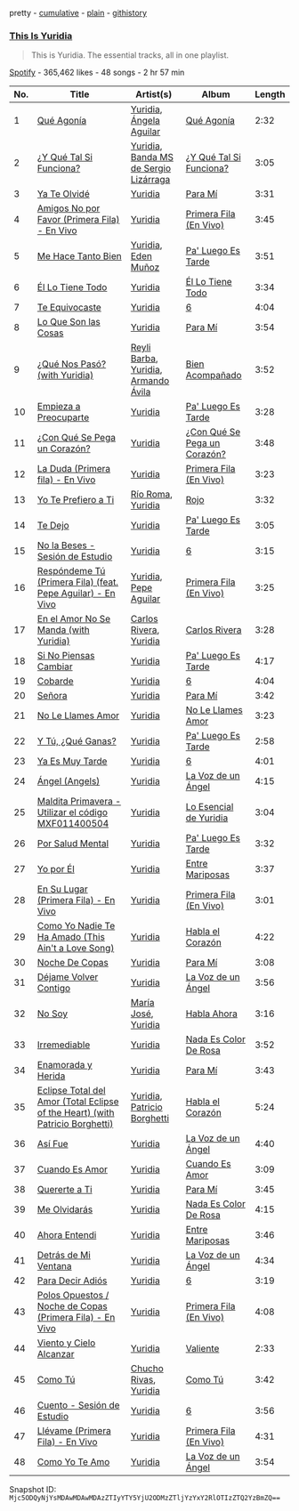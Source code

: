 pretty - [cumulative](/playlists/cumulative/37i9dQZF1DZ06evO3ioSFW.md) - [plain](/playlists/plain/37i9dQZF1DZ06evO3ioSFW) - [githistory](https://github.githistory.xyz/mackorone/spotify-playlist-archive/blob/main/playlists/plain/37i9dQZF1DZ06evO3ioSFW)

### [This Is Yuridia](https://open.spotify.com/playlist/37i9dQZF1DZ06evO3ioSFW)

> This is Yuridia\. The essential tracks, all in one playlist.

[Spotify](https://open.spotify.com/user/spotify) - 365,462 likes - 48 songs - 2 hr 57 min

| No. | Title | Artist(s) | Album | Length |
|---|---|---|---|---|
| 1 | [Qué Agonía](https://open.spotify.com/track/5WEt9MiZPNmCbhu8GOR9Kk) | [Yuridia](https://open.spotify.com/artist/5B8ApeENp4bE4EE3LI8jK2), [Ángela Aguilar](https://open.spotify.com/artist/3abT87tqQ4Q5PA5nw6CYyH) | [Qué Agonía](https://open.spotify.com/album/5OhmDEdu6pM2rTLOpOAk4v) | 2:32 |
| 2 | [¿Y Qué Tal Si Funciona?](https://open.spotify.com/track/6yKoIv4jJSb7trcphSZofT) | [Yuridia](https://open.spotify.com/artist/5B8ApeENp4bE4EE3LI8jK2), [Banda MS de Sergio Lizárraga](https://open.spotify.com/artist/2C6i0I5RiGzDKN9IAF8reh) | [¿Y Qué Tal Si Funciona?](https://open.spotify.com/album/1XLUXguw1oUNDVAvzMl4rq) | 3:05 |
| 3 | [Ya Te Olvidé](https://open.spotify.com/track/4FsVB8msXzmemjJdTKUoal) | [Yuridia](https://open.spotify.com/artist/5B8ApeENp4bE4EE3LI8jK2) | [Para Mí](https://open.spotify.com/album/0nN4sE3MnNnZQSCXcYFiF0) | 3:31 |
| 4 | [Amigos No por Favor \(Primera Fila\) \- En Vivo](https://open.spotify.com/track/2hyAEExgoEfxrVJKUJTqZV) | [Yuridia](https://open.spotify.com/artist/5B8ApeENp4bE4EE3LI8jK2) | [Primera Fila \(En Vivo\)](https://open.spotify.com/album/59AvNgPPcI6C8o3kuWfZQG) | 3:45 |
| 5 | [Me Hace Tanto Bien](https://open.spotify.com/track/0J87ieRdbGPItHA6qc3KCr) | [Yuridia](https://open.spotify.com/artist/5B8ApeENp4bE4EE3LI8jK2), [Eden Muñoz](https://open.spotify.com/artist/1gJdf4Yybu4X5A2xYV3NMV) | [Pa' Luego Es Tarde](https://open.spotify.com/album/4l8OrF24fhXsCFF6wvP5fE) | 3:51 |
| 6 | [Él Lo Tiene Todo](https://open.spotify.com/track/5AV4sa9x9Qt3CYUIUbUadZ) | [Yuridia](https://open.spotify.com/artist/5B8ApeENp4bE4EE3LI8jK2) | [Él Lo Tiene Todo](https://open.spotify.com/album/1LGkKJvNJbYTeKcMzzECN5) | 3:34 |
| 7 | [Te Equivocaste](https://open.spotify.com/track/4QS7axg5vSSSbR7CA3z5QU) | [Yuridia](https://open.spotify.com/artist/5B8ApeENp4bE4EE3LI8jK2) | [6](https://open.spotify.com/album/1K33cjiOp7BN2ZMR4BgXbG) | 4:04 |
| 8 | [Lo Que Son las Cosas](https://open.spotify.com/track/7GprMlRqZpBd6LYqar2hBv) | [Yuridia](https://open.spotify.com/artist/5B8ApeENp4bE4EE3LI8jK2) | [Para Mí](https://open.spotify.com/album/0nN4sE3MnNnZQSCXcYFiF0) | 3:54 |
| 9 | [¿Qué Nos Pasó? \(with Yuridia\)](https://open.spotify.com/track/4eE8rU7ymogVA74C8j2b2f) | [Reyli Barba](https://open.spotify.com/artist/69BUYvpG9MbjCyIZfsFdhJ), [Yuridia](https://open.spotify.com/artist/5B8ApeENp4bE4EE3LI8jK2), [Armando Ávila](https://open.spotify.com/artist/1fQ04gxgU3X7aKVf8YtzCl) | [Bien Acompañado](https://open.spotify.com/album/0rU8BvCez2ostHJ1KY8gVX) | 3:52 |
| 10 | [Empieza a Preocuparte](https://open.spotify.com/track/4a6nW42Enzj0cA2D9nBhZ5) | [Yuridia](https://open.spotify.com/artist/5B8ApeENp4bE4EE3LI8jK2) | [Pa' Luego Es Tarde](https://open.spotify.com/album/4l8OrF24fhXsCFF6wvP5fE) | 3:28 |
| 11 | [¿Con Qué Se Pega un Corazón?](https://open.spotify.com/track/6C9gYd0KyVHYgxaJu4c9Td) | [Yuridia](https://open.spotify.com/artist/5B8ApeENp4bE4EE3LI8jK2) | [¿Con Qué Se Pega un Corazón?](https://open.spotify.com/album/2lrBqFbFWoZddaOjUbD1DF) | 3:48 |
| 12 | [La Duda \(Primera fila\) \- En Vivo](https://open.spotify.com/track/0ExDYdvqPj4KV7YA1mjGxH) | [Yuridia](https://open.spotify.com/artist/5B8ApeENp4bE4EE3LI8jK2) | [Primera Fila \(En Vivo\)](https://open.spotify.com/album/59AvNgPPcI6C8o3kuWfZQG) | 3:23 |
| 13 | [Yo Te Prefiero a Ti](https://open.spotify.com/track/0LuHppPzpqZ6lxdpmjmAz8) | [Río Roma](https://open.spotify.com/artist/2O3v9rCTzLhPFaGaAVgZLt), [Yuridia](https://open.spotify.com/artist/5B8ApeENp4bE4EE3LI8jK2) | [Rojo](https://open.spotify.com/album/3n0zkanqLGhc1R0O7Ddl1G) | 3:32 |
| 14 | [Te Dejo](https://open.spotify.com/track/5N3lFRVdbmindAPgkEQwe4) | [Yuridia](https://open.spotify.com/artist/5B8ApeENp4bE4EE3LI8jK2) | [Pa' Luego Es Tarde](https://open.spotify.com/album/4l8OrF24fhXsCFF6wvP5fE) | 3:05 |
| 15 | [No la Beses \- Sesión de Estudio](https://open.spotify.com/track/4ulIv3JXcoNnHJplhMKb6C) | [Yuridia](https://open.spotify.com/artist/5B8ApeENp4bE4EE3LI8jK2) | [6](https://open.spotify.com/album/4LeSvXuIdlY95PqHks3pmU) | 3:15 |
| 16 | [Respóndeme Tú \(Primera Fila\) \(feat\. Pepe Aguilar\) \- En Vivo](https://open.spotify.com/track/2nFcMS2GvgK1vZmtnnZ6d7) | [Yuridia](https://open.spotify.com/artist/5B8ApeENp4bE4EE3LI8jK2), [Pepe Aguilar](https://open.spotify.com/artist/03Yb3iBy9GCifXiATEFcit) | [Primera Fila \(En Vivo\)](https://open.spotify.com/album/59AvNgPPcI6C8o3kuWfZQG) | 3:25 |
| 17 | [En el Amor No Se Manda \(with Yuridia\)](https://open.spotify.com/track/3JtfVprJNMK4ieh27aLJCx) | [Carlos Rivera](https://open.spotify.com/artist/39yVoqm6sYFvvqF1RciUVf), [Yuridia](https://open.spotify.com/artist/5B8ApeENp4bE4EE3LI8jK2) | [Carlos Rivera](https://open.spotify.com/album/315x6nGeTXPxnN5LaCNrlN) | 3:28 |
| 18 | [Si No Piensas Cambiar](https://open.spotify.com/track/00TtkTraaGXv6LuGrzvw0c) | [Yuridia](https://open.spotify.com/artist/5B8ApeENp4bE4EE3LI8jK2) | [Pa' Luego Es Tarde](https://open.spotify.com/album/4l8OrF24fhXsCFF6wvP5fE) | 4:17 |
| 19 | [Cobarde](https://open.spotify.com/track/1Pk27SJFLKsyqMJDQrOe5B) | [Yuridia](https://open.spotify.com/artist/5B8ApeENp4bE4EE3LI8jK2) | [6](https://open.spotify.com/album/1K33cjiOp7BN2ZMR4BgXbG) | 4:04 |
| 20 | [Señora](https://open.spotify.com/track/7DpuFVTvhJyTTRBm7DzKRX) | [Yuridia](https://open.spotify.com/artist/5B8ApeENp4bE4EE3LI8jK2) | [Para Mí](https://open.spotify.com/album/0nN4sE3MnNnZQSCXcYFiF0) | 3:42 |
| 21 | [No Le Llames Amor](https://open.spotify.com/track/5czRuLp5tTxJJOUOUNLGej) | [Yuridia](https://open.spotify.com/artist/5B8ApeENp4bE4EE3LI8jK2) | [No Le Llames Amor](https://open.spotify.com/album/2D6IxtHM8myA2hrIopVR9l) | 3:23 |
| 22 | [Y Tú, ¿Qué Ganas?](https://open.spotify.com/track/1KYrci9yociotmNJ2sYHPF) | [Yuridia](https://open.spotify.com/artist/5B8ApeENp4bE4EE3LI8jK2) | [Pa' Luego Es Tarde](https://open.spotify.com/album/4l8OrF24fhXsCFF6wvP5fE) | 2:58 |
| 23 | [Ya Es Muy Tarde](https://open.spotify.com/track/0gmVAogl6O1i2qBPBU09Ef) | [Yuridia](https://open.spotify.com/artist/5B8ApeENp4bE4EE3LI8jK2) | [6](https://open.spotify.com/album/1K33cjiOp7BN2ZMR4BgXbG) | 4:01 |
| 24 | [Ángel \(Angels\)](https://open.spotify.com/track/0oxpihgVSWeYrPoLVZ4udk) | [Yuridia](https://open.spotify.com/artist/5B8ApeENp4bE4EE3LI8jK2) | [La Voz de un Ángel](https://open.spotify.com/album/7C00pR2m5tkpqjRczIdbqw) | 4:15 |
| 25 | [Maldita Primavera \- Utilizar el código MXF011400504](https://open.spotify.com/track/4ySUZAN05ItrB1q2j7r0gA) | [Yuridia](https://open.spotify.com/artist/5B8ApeENp4bE4EE3LI8jK2) | [Lo Esencial de Yuridia](https://open.spotify.com/album/06bdXqlNr3oJe6CwEdc6SJ) | 3:04 |
| 26 | [Por Salud Mental](https://open.spotify.com/track/2fHKAwEiIp1ZuRdeAsYKex) | [Yuridia](https://open.spotify.com/artist/5B8ApeENp4bE4EE3LI8jK2) | [Pa' Luego Es Tarde](https://open.spotify.com/album/4l8OrF24fhXsCFF6wvP5fE) | 3:32 |
| 27 | [Yo por Él](https://open.spotify.com/track/4Wf7GYRnkySl3s9h5uKlhd) | [Yuridia](https://open.spotify.com/artist/5B8ApeENp4bE4EE3LI8jK2) | [Entre Mariposas](https://open.spotify.com/album/1jPtvaUml63VAJGOwTixv0) | 3:37 |
| 28 | [En Su Lugar \(Primera Fila\) \- En Vivo](https://open.spotify.com/track/5yCR7tDXeMhHNAIhKr3VN6) | [Yuridia](https://open.spotify.com/artist/5B8ApeENp4bE4EE3LI8jK2) | [Primera Fila \(En Vivo\)](https://open.spotify.com/album/59AvNgPPcI6C8o3kuWfZQG) | 3:01 |
| 29 | [Como Yo Nadie Te Ha Amado \(This Ain't a Love Song\)](https://open.spotify.com/track/3Fv1f20Go5eQ39mOkt2qM1) | [Yuridia](https://open.spotify.com/artist/5B8ApeENp4bE4EE3LI8jK2) | [Habla el Corazón](https://open.spotify.com/album/4LKPqWQKZjngVlTfGbh8xy) | 4:22 |
| 30 | [Noche De Copas](https://open.spotify.com/track/3aujR2yY9i1Y2uFph0ULzb) | [Yuridia](https://open.spotify.com/artist/5B8ApeENp4bE4EE3LI8jK2) | [Para Mí](https://open.spotify.com/album/0nN4sE3MnNnZQSCXcYFiF0) | 3:08 |
| 31 | [Déjame Volver Contigo](https://open.spotify.com/track/1OMYZ5Qs0ih6cufVsAU5Ls) | [Yuridia](https://open.spotify.com/artist/5B8ApeENp4bE4EE3LI8jK2) | [La Voz de un Ángel](https://open.spotify.com/album/7C00pR2m5tkpqjRczIdbqw) | 3:56 |
| 32 | [No Soy](https://open.spotify.com/track/3lnyg9GBMn1ub1zrupntYt) | [María José](https://open.spotify.com/artist/1dJyh390MvfYPuNbhnbSDs), [Yuridia](https://open.spotify.com/artist/5B8ApeENp4bE4EE3LI8jK2) | [Habla Ahora](https://open.spotify.com/album/0fpY2STo9E1gOR3lVetRKQ) | 3:16 |
| 33 | [Irremediable](https://open.spotify.com/track/3CxoLEKjZDJbss6DatyPok) | [Yuridia](https://open.spotify.com/artist/5B8ApeENp4bE4EE3LI8jK2) | [Nada Es Color De Rosa](https://open.spotify.com/album/0bD5fShn27gOBTTh2PI5Ln) | 3:52 |
| 34 | [Enamorada y Herida](https://open.spotify.com/track/6HfYJQt9WHhfXKJT8bGdBM) | [Yuridia](https://open.spotify.com/artist/5B8ApeENp4bE4EE3LI8jK2) | [Para Mí](https://open.spotify.com/album/0nN4sE3MnNnZQSCXcYFiF0) | 3:43 |
| 35 | [Eclipse Total del Amor \(Total Eclipse of the Heart\) \(with Patricio Borghetti\)](https://open.spotify.com/track/2rvDPgJnBxnkIRpYwVFrY2) | [Yuridia](https://open.spotify.com/artist/5B8ApeENp4bE4EE3LI8jK2), [Patricio Borghetti](https://open.spotify.com/artist/2Ih1clLteUElCgQc7VYklP) | [Habla el Corazón](https://open.spotify.com/album/4LKPqWQKZjngVlTfGbh8xy) | 5:24 |
| 36 | [Así Fue](https://open.spotify.com/track/7xSLmRhD3zySGXlyO90LQn) | [Yuridia](https://open.spotify.com/artist/5B8ApeENp4bE4EE3LI8jK2) | [La Voz de un Ángel](https://open.spotify.com/album/7C00pR2m5tkpqjRczIdbqw) | 4:40 |
| 37 | [Cuando Es Amor](https://open.spotify.com/track/4F6lDDi3q1Xdum015op2NS) | [Yuridia](https://open.spotify.com/artist/5B8ApeENp4bE4EE3LI8jK2) | [Cuando Es Amor](https://open.spotify.com/album/4eCVJzH5bl4F8JEcKeZ5rQ) | 3:09 |
| 38 | [Quererte a Ti](https://open.spotify.com/track/477GG0JLBi1bINyJRj0qOO) | [Yuridia](https://open.spotify.com/artist/5B8ApeENp4bE4EE3LI8jK2) | [Para Mí](https://open.spotify.com/album/0nN4sE3MnNnZQSCXcYFiF0) | 3:45 |
| 39 | [Me Olvidarás](https://open.spotify.com/track/3702UGFpHLtMh25rZoSbVx) | [Yuridia](https://open.spotify.com/artist/5B8ApeENp4bE4EE3LI8jK2) | [Nada Es Color De Rosa](https://open.spotify.com/album/0bD5fShn27gOBTTh2PI5Ln) | 4:15 |
| 40 | [Ahora Entendi](https://open.spotify.com/track/3ExYgqotmwh9sG0hs3Zjqw) | [Yuridia](https://open.spotify.com/artist/5B8ApeENp4bE4EE3LI8jK2) | [Entre Mariposas](https://open.spotify.com/album/1jPtvaUml63VAJGOwTixv0) | 3:46 |
| 41 | [Detrás de Mi Ventana](https://open.spotify.com/track/2fU0vlCigzP7oAO8aAk2Hn) | [Yuridia](https://open.spotify.com/artist/5B8ApeENp4bE4EE3LI8jK2) | [La Voz de un Ángel](https://open.spotify.com/album/7C00pR2m5tkpqjRczIdbqw) | 4:34 |
| 42 | [Para Decir Adiós](https://open.spotify.com/track/6yut3fnS1t1eJjRsWDp2Ku) | [Yuridia](https://open.spotify.com/artist/5B8ApeENp4bE4EE3LI8jK2) | [6](https://open.spotify.com/album/4LeSvXuIdlY95PqHks3pmU) | 3:19 |
| 43 | [Polos Opuestos / Noche de Copas \(Primera Fila\) \- En Vivo](https://open.spotify.com/track/38YaOFMuwa5EBaaVB4Y2LO) | [Yuridia](https://open.spotify.com/artist/5B8ApeENp4bE4EE3LI8jK2) | [Primera Fila \(En Vivo\)](https://open.spotify.com/album/59AvNgPPcI6C8o3kuWfZQG) | 4:08 |
| 44 | [Viento y Cielo Alcanzar](https://open.spotify.com/track/7xP1PzRNG24qpTWdtin1Gb) | [Yuridia](https://open.spotify.com/artist/5B8ApeENp4bE4EE3LI8jK2) | [Valiente](https://open.spotify.com/album/4M25KZhSDUMpXklhN3X199) | 2:33 |
| 45 | [Como Tú](https://open.spotify.com/track/4uwQvY3meWjiwSjXbhydYA) | [Chucho Rivas](https://open.spotify.com/artist/1tClPu7uXdaZEQ32vihyJ1), [Yuridia](https://open.spotify.com/artist/5B8ApeENp4bE4EE3LI8jK2) | [Como Tú](https://open.spotify.com/album/1bQWnxgPm6ORaX1UgOa60p) | 3:42 |
| 46 | [Cuento \- Sesión de Estudio](https://open.spotify.com/track/5d8wZd0qDKMAZVLmGZUhcn) | [Yuridia](https://open.spotify.com/artist/5B8ApeENp4bE4EE3LI8jK2) | [6](https://open.spotify.com/album/4LeSvXuIdlY95PqHks3pmU) | 3:56 |
| 47 | [Llévame \(Primera Fila\) \- En Vivo](https://open.spotify.com/track/40IAm3om8Ii0b4jpFkw99Q) | [Yuridia](https://open.spotify.com/artist/5B8ApeENp4bE4EE3LI8jK2) | [Primera Fila \(En Vivo\)](https://open.spotify.com/album/59AvNgPPcI6C8o3kuWfZQG) | 4:31 |
| 48 | [Como Yo Te Amo](https://open.spotify.com/track/7H561OZAeONWEskedqaDQa) | [Yuridia](https://open.spotify.com/artist/5B8ApeENp4bE4EE3LI8jK2) | [La Voz de un Ángel](https://open.spotify.com/album/7C00pR2m5tkpqjRczIdbqw) | 3:54 |

Snapshot ID: `Mjc5ODQyNjYsMDAwMDAwMDAzZTIyYTY5YjU2ODMzZTljYzYxY2RlOTIzZTQ2YzBmZQ==`
